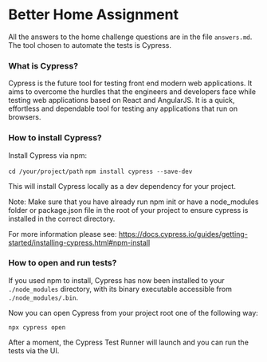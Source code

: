 # Better Home Assignment

All the answers to the home challenge questions are in the file ```answers.md```.
The tool chosen to automate the tests is Cypress.

### What is Cypress?

Cypress is the future tool for testing front end modern web applications. 
It aims to overcome the hurdles that the engineers and developers face while testing web applications based on React and AngularJS. 
It is a quick, effortless and dependable tool for testing any applications that run on browsers.

### How to install Cypress?

Install Cypress via npm:

```cd /your/project/path```
```npm install cypress --save-dev```

This will install Cypress locally as a dev dependency for your project.

Note: Make sure that you have already run npm init or have a node_modules folder or package.json file in the root 
of your project to ensure cypress is installed in the correct directory.

For more information please see: https://docs.cypress.io/guides/getting-started/installing-cypress.html#npm-install


### How to open and run tests?

If you used npm to install, Cypress has now been installed to your ```./node_modules``` directory, with its binary executable accessible from ```./node_modules/.bin```.

Now you can open Cypress from your project root one of the following way:

```npx cypress open```

After a moment, the Cypress Test Runner will launch and you can run the tests via the UI.

